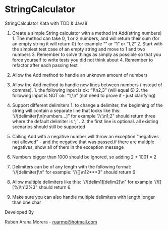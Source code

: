 # StringCalculator
StringCalculator Kata with TDD &amp; Java8

1) Create a simple String calculator with a method int Add(string numbers) 1. The method can take 0, 1 or 2 numbers, and will return their sum (for an empty string it will return 0) for example “” or “1” or “1,2” 2. Start with the simplest test case of an empty string and move to 1 and two numbers 3. Remember to solve things as simply as possible so that you force yourself to write tests you did not think about 4. Remember to refactor after each passing test

2) Allow the Add method to handle an unknown amount of numbers

3) Allow the Add method to handle new lines between numbers (instead of commas). 1. the following input is ok: “1\n2,3” (will equal 6) 2. the following input is NOT ok: “1,\n” (not need to prove it - just clarifying)

4) Support different delimiters 1. to change a delimiter, the beginning of the string will contain a separate line that looks like this: “//[delimiter]\n[numbers…]” for example “//;\n1;2” should return three where the default delimiter is ‘;’ . 2. the first line is optional. all existing scenarios should still be supported

5) Calling Add with a negative number will throw an exception “negatives not allowed” - and the negative that was passed.if there are multiple negatives, show all of them in the exception message

6) Numbers bigger than 1000 should be ignored, so adding 2 + 1001 = 2

7) Delimiters can be of any length with the following format: “//[delimiter]\n” for example: “//[]\n12***3” should return 6

8) Allow multiple delimiters like this: “//[delim1][delim2]\n” for example “//[][%]\n12%3” should return 6.

9) Make sure you can also handle multiple delimiters with length longer than one char

Developed By

Rubèn Arana Morera - ruarmo@hotmail.com
